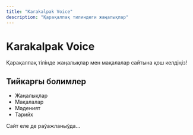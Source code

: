 ```yaml
---
title: "Karakalpak Voice"
description: "Қарақалпақ тилиндеги жаңалықлар"
---
```


# Karakalpak Voice

Қарақалпақ тілінде жаңалықлар мен мақалалар сайтына қош келдіңіз!

## Тийкарғы болимлер

- Жаңалықлар
- Мақалалар  
- Мәденият
- Тарийх

Сайт еле де раўажланыўда...

